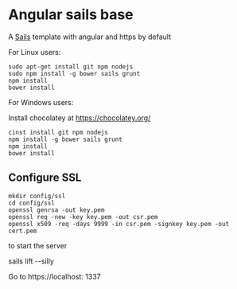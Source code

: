 # **Angular sails base**

A [Sails](http://sailsjs.org) template with angular and https by default

For Linux users:

    sudo apt-get install git npm nodejs
    sudo npm install -g bower sails grunt
    npm install
    bower install

For Windows users:

Install chocolatey at https://chocolatey.org/

    cinst install git npm nodejs
    npm install -g bower sails grunt
    npm install
    bower install

## Configure SSL ##

    mkdir config/ssl
    cd config/ssl
    openssl genrsa -out key.pem
    openssl req -new -key key.pem -out csr.pem
    openssl x509 -req -days 9999 -in csr.pem -signkey key.pem -out cert.pem

to start the server

sails lift --silly

Go to https://localhost: 1337
